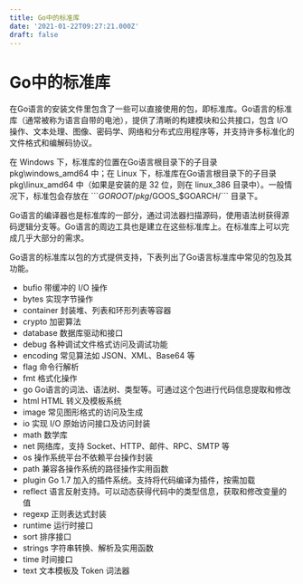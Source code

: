 ```yaml
---
title: Go中的标准库
date: '2021-01-22T09:27:21.000Z'
draft: false
---
```


# Go中的标准库

在Go语言的安装文件里包含了一些可以直接使用的包，即标准库。Go语言的标准库（通常被称为语言自带的电池），提供了清晰的构建模块和公共接口，包含 I/O 操作、文本处理、图像、密码学、网络和分布式应用程序等，并支持许多标准化的文件格式和编解码协议。

在 Windows 下，标准库的位置在Go语言根目录下的子目录 pkg\windows_amd64 中；在 Linux 下，标准库在Go语言根目录下的子目录 pkg\linux\_amd64 中（如果是安装的是 32 位，则在 linux\_386 目录中）。一般情况下，标准包会存放在 \`\`\`$GOROOT/pkg/$GOOS_$GOARCH/\`\`\` 目录下。

Go语言的编译器也是标准库的一部分，通过词法器扫描源码，使用语法树获得源码逻辑分支等。Go语言的周边工具也是建立在这些标准库上。在标准库上可以完成几乎大部分的需求。

Go语言的标准库以包的方式提供支持，下表列出了Go语言标准库中常见的包及其功能。

* bufio    带缓冲的 I/O 操作
* bytes    实现字节操作
* container    封装堆、列表和环形列表等容器
* crypto    加密算法
* database    数据库驱动和接口
* debug    各种调试文件格式访问及调试功能
* encoding    常见算法如 JSON、XML、Base64 等
* flag    命令行解析
* fmt    格式化操作
* go    Go语言的词法、语法树、类型等。可通过这个包进行代码信息提取和修改
* html    HTML 转义及模板系统
* image    常见图形格式的访问及生成
* io    实现 I/O 原始访问接口及访问封装
* math    数学库
* net    网络库，支持 Socket、HTTP、邮件、RPC、SMTP 等
* os    操作系统平台不依赖平台操作封装
* path    兼容各操作系统的路径操作实用函数
* plugin    Go 1.7 加入的插件系统。支持将代码编译为插件，按需加载
* reflect    语言反射支持。可以动态获得代码中的类型信息，获取和修改变量的值
* regexp    正则表达式封装
* runtime    运行时接口
* sort    排序接口
* strings    字符串转换、解析及实用函数
* time    时间接口
* text    文本模板及 Token 词法器


